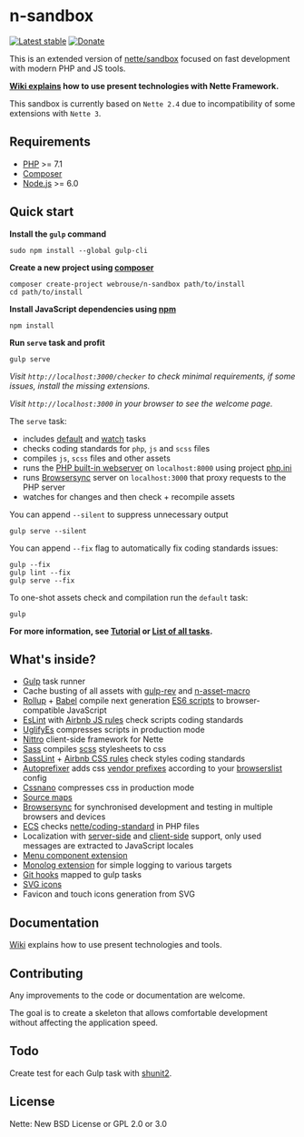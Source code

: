 # n-sandbox

[![Latest stable](https://img.shields.io/packagist/v/webrouse/n-sandbox.svg)](https://packagist.org/packages/webrouse/n-sandbox)
[![Donate](https://img.shields.io/badge/Donate-PayPal-green.svg)](https://www.paypal.com/cgi-bin/webscr?cmd=_s-xclick&hosted_button_id=ZU4VST34ZB9J6)

This is an extended version of [nette/sandbox](https://github.com/nette/sandbox) focused on fast development with modern PHP and JS tools.

**[Wiki explains](https://github.com/webrouse/n-sandbox/wiki) how to use present technologies with Nette Framework.**

This sandbox is currently based on `Nette 2.4` due to incompatibility of some extensions with `Nette 3`.

## Requirements

* [PHP](https://php.net) >= 7.1
* [Composer](https://getcomposer.org)
* [Node.js](https://nodejs.org/en) >= 6.0

## Quick start

**Install the `gulp` command**
```
sudo npm install --global gulp-cli
```

**Create a new project using [composer](https://getcomposer.org/)**
```
composer create-project webrouse/n-sandbox path/to/install
cd path/to/install
```

**Install JavaScript dependencies using [npm](https://www.npmjs.com/get-npm)**
```
npm install
```

**Run `serve` task and profit**
```
gulp serve
```

*Visit `http://localhost:3000/checker` to check minimal requirements, if some issues, install the missing extensions.*

*Visit `http://localhost:3000` in your browser to see the welcome page.*

The `serve` task:
 * includes [default](https://github.com/webrouse/n-sandbox/wiki/Gulp#gulp-or-gulp-default) and [watch](https://github.com/webrouse/n-sandbox/wiki/Gulp#gulp-watch) tasks
 * checks coding standards for `php`, `js` and `scss` files
 * compiles `js`, `scss` files and other assets
 * runs the [PHP built-in webserver](http://php.net/manual/en/features.commandline.webserver.php) on `localhost:8000` using project [php.ini](https://github.com/webrouse/n-sandbox/blob/master/php.ini)
 * runs [Browsersync](https://www.browsersync.io) server on `localhost:3000` that proxy requests to the PHP server
 * watches for changes and then check + recompile assets


You can append `--silent` to suppress unnecessary output
```
gulp serve --silent
```

You can append `--fix` flag to automatically fix coding standards issues:
```
gulp --fix
gulp lint --fix
gulp serve --fix
```

To one-shot assets check and compilation run the `default` task:
```
gulp
```

**For more information, see [Tutorial](https://github.com/webrouse/n-sandbox/wiki/Tutorial) or [List of all tasks](https://github.com/webrouse/n-sandbox/wiki/Gulp#list-of-all-project-tasks).**

## What's inside?

 * [Gulp](https://gulpjs.com) task runner
 * Cache busting of all assets with [gulp-rev](https://www.npmjs.com/package/gulp-rev) and [n-asset-macro](https://github.com/webrouse/n-asset-macro)
 * [Rollup](https://www.npmjs.com/package/rollup) + [Babel](https://babeljs.io) compile next generation [ES6 scripts](https://github.com/lukehoban/es6features) to browser-compatible JavaScript
 * [EsLint](https://www.npmjs.com/package/eslint) with [Airbnb JS rules](https://github.com/airbnb/javascript) check scripts coding standards
 * [UglifyEs](https://www.npmjs.com/package/gulp-uglify-es) compresses scripts in production mode
 * [Nittro](https://github.com/nittro/nittro) client-side framework for Nette
 * [Sass](https://www.npmjs.com/package/gulp-sass) compiles [scss](http://sass-lang.com/guide) stylesheets to css
 * [SassLint](https://www.npmjs.com/package/gulp-sass-lint) + [Airbnb CSS rules](https://github.com/airbnb/css) check styles coding standards
 * [Autoprefixer](https://www.npmjs.com/package/autoprefixer) adds css [vendor prefixes](https://developer.mozilla.org/en-US/docs/Glossary/Vendor_Prefix) according to your [browserslist](https://github.com/webrouse/n-sandbox/blob/master/package.json#L68) config
 * [Cssnano](https://www.npmjs.com/package/cssnano) compresses css in production mode
 * [Source maps](https://github.com/webrouse/n-sandbox/wiki/Source-Maps)
 * [Browsersync](https://www.browsersync.io) for synchronised development and testing in multiple browsers and devices 
 * [ECS](https://packagist.org/packages/symplify/easy-coding-standard) checks [nette/coding-standard](https://github.com/nette/coding-standard) in PHP files
 * Localization with [server-side](https://componette.com/kdyby/translation) and [client-side](https://github.com/willdurand/BazingaJsTranslationBundle/blob/master/Resources/doc/index.md) support, only used messages are extracted to JavaScript locales
 * [Menu component extension](https://github.com/Carrooi/Nette-Menu)
 * [Monolog extension](https://github.com/Kdyby/Monolog) for simple logging to various targets
 * [Git hooks](https://www.npmjs.com/package/husky) mapped to gulp tasks
 * [SVG icons](https://github.com/webrouse/n-sandbox/wiki/Icons)
 * Favicon and touch icons generation from SVG
 
 ## Documentation
 
 [Wiki](https://github.com/webrouse/n-sandbox/wiki) explains how to use present technologies and tools.
 
 ## Contributing
 
 Any improvements to the code or documentation are welcome.
 
 The goal is to create a skeleton that allows comfortable development without affecting the application speed.
 
 ## Todo
 
 Create test for each Gulp task with [shunit2](https://github.com/kward/shunit2).
 
 ## License
 
 Nette: New BSD License or GPL 2.0 or 3.0
 
